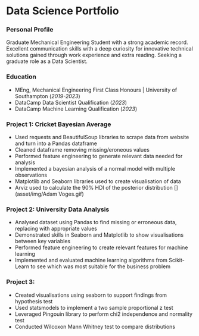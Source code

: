 # Data Science Portfolio
### Personal Profile
Graduate Mechanical Engineering Student with a strong academic record. Excellent communication skills with a deep curiosity for innovative technical solutions gained through work experience and extra reading. Seeking a graduate role as a Data Scientist. 
### Education
- MEng, Mechanical Engineering First Class Honours | University of Southampton (_2019-2023_)
- DataCamp Data Scientist Qualification (_2023_)
- DataCamp Machine Learning Qualification (_2023_)
### Project 1: Cricket Bayesian Average
- Used requests and BeautifulSoup libraries to scrape data from website and turn into a Pandas dataframe
- Cleaned dataframe removing missing/eroneous values
- Performed feature engineering to generate relevant data needed for analysis
- Implemented a bayesian analysis of a normal model with multiple observations
- Matplotlib and Seaborn libraries used to create visualisation of data
- Arviz used to calculate the 90% HDI of the posterior distribution
  [](asset/img/Adam Voges.gif)
### Project 2: University Data Analysis
-	Analysed dataset using Pandas to find missing or erroneous data, replacing with appropriate values
-	Demonstrated skills in Seaborn and Matplotlib to show visualisations between key variables
-	Performed feature engineering to create relevant features for machine learning
-	Implemented and evaluated machine learning algorithms from Scikit-Learn to see which was most suitable for the business problem
### Project 3:
- Created visualisations using seaborn to support findings from hypothesis test
- Used statsmodels to implement a two sample proportional z test
- Leveraged Pingouin library to perform chi2 independence and normality test
- Conducted Wilcoxon Mann Whitney test to compare distributions
